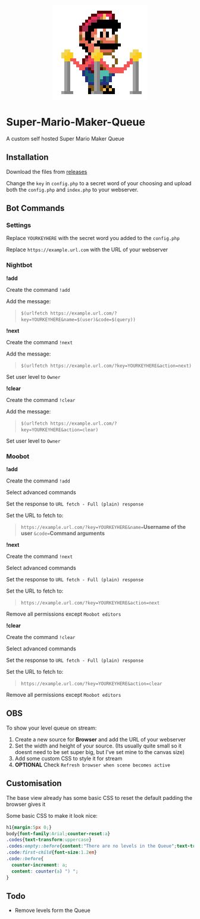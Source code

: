 <p align="center" style="text-align:center"><img width="256" height="256" src="https://raw.githubusercontent.com/taskinoz/Super-Mario-Maker-Queue/master/img/Mario%20Queue.png" alt="Titanfall Twitch Integration" /></p>

# Super-Mario-Maker-Queue
A custom self hosted Super Mario Maker Queue

## Installation

Download the files from [releases](https://github.com/taskinoz/Super-Mario-Maker-Queue/releases)

Change the `key` in `config.php` to a secret word of your choosing and upload both the `config.php` and `index.php` to your webserver.

## Bot Commands

### Settings

Replace `YOURKEYHERE` with the secret word you added to the `config.php`

Replace `https://example.url.com` with the URL of your webserver

### Nightbot

**!add**

Create the command `!add`

Add the message:
 >`$(urlfetch https://example.url.com/?key=YOURKEYHERE&name=$(user)&code=$(query))`

**!next**

Create the command `!next`

Add the message:
 >`$(urlfetch https://example.url.com/?key=YOURKEYHERE&action=next)`

 Set user level to `Owner`

 **!clear**

Create the command `!clear`

Add the message:
 >`$(urlfetch https://example.url.com/?key=YOURKEYHERE&action=clear)`

 Set user level to `Owner`

### Moobot

**!add**

Create the command `!add`

Select advanced commands

Set the response to `URL fetch - Full (plain) response`

Set the URL to fetch to:
>`​https://example.url.com/?key=YOURKEYHERE&name=​` **Username of the user** `&code=​` **Command arguments**

**!next**

Create the command `!next`

Select advanced commands

Set the response to `URL fetch - Full (plain) response`

Set the URL to fetch to:
>`​https://example.url.com/?key=YOURKEYHERE&action=next`

Remove all permissions except `Moobot editors`

**!clear**

Create the command `!clear`

Select advanced commands

Set the response to `URL fetch - Full (plain) response`

Set the URL to fetch to:
>`​https://example.url.com/?key=YOURKEYHERE&action=clear`

Remove all permissions except `Moobot editors`

## OBS

To show your level queue on stream:

1. Create a new source for **Browser** and add the URL of your webserver
2. Set the width and height of your source. (Its usually quite small so it doesnt need to be set super big, but I've set mine to the canvas size)
3. Add some custom CSS to style it for stream
4. **OPTIONAL** Check `Refresh browser when scene becomes active`

## Customisation

The base view already has some basic CSS to reset the default padding the browser gives it

Some basic CSS to make it look nice:
```CSS
h1{margin:5px 0;}
body{font-family:Arial;counter-reset:a}
.codes{text-transform:uppercase}
.codes:empty::before{content:"There are no levels in the Queue";text-transform: none}
.code:first-child{font-size:1.2em}
.code::before{
  counter-increment: a;
  content: counter(a) ") ";
}
```

## Todo

 - Remove levels form the Queue
